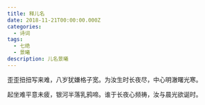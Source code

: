 ```yaml
---
title: 释儿名
date: 2018-11-21T00:00:00.000Z
categories:
  - 诗词
tags:
  - 七绝
  - 景曦
description: 儿名景曦
---
```


歪歪扭扭写来难，八岁犹嫌格子宽。为汝生时长夜尽，中心明澈曙光寒。

起坐难平意未疲，银河半落乳鸦啼。谁于长夜心频祷，汝与晨光欲诞时。
